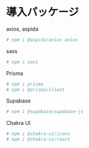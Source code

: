 # 導入パッケージ

axios, aspida
```bash
# npm i @aspida/axios axios
```

sass
```bash
# npm i sass
```

Prisma
```bash
# npm i prisma
# npm i @prisma/client
```

Supabase
```bash
# npm i @supabase/supabase-js
```

Chakra UI
```bash
# npm i @chakra-ui/icons
# npm i @chakra-ui/react
```

